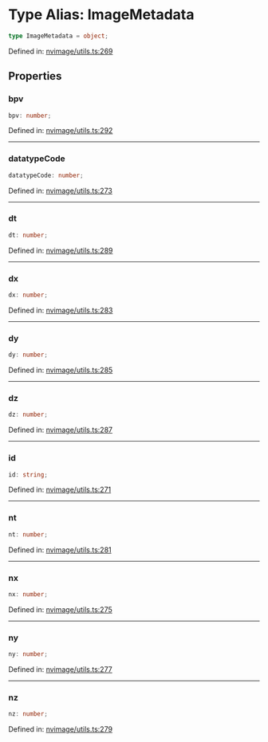 # Type Alias: ImageMetadata

```ts
type ImageMetadata = object;
```

Defined in: [nvimage/utils.ts:269](https://github.com/thewtex/niivue/blob/main/packages/niivue/src/nvimage/utils.ts#L269)

## Properties

### bpv

```ts
bpv: number;
```

Defined in: [nvimage/utils.ts:292](https://github.com/thewtex/niivue/blob/main/packages/niivue/src/nvimage/utils.ts#L292)

---

### datatypeCode

```ts
datatypeCode: number;
```

Defined in: [nvimage/utils.ts:273](https://github.com/thewtex/niivue/blob/main/packages/niivue/src/nvimage/utils.ts#L273)

---

### dt

```ts
dt: number;
```

Defined in: [nvimage/utils.ts:289](https://github.com/thewtex/niivue/blob/main/packages/niivue/src/nvimage/utils.ts#L289)

---

### dx

```ts
dx: number;
```

Defined in: [nvimage/utils.ts:283](https://github.com/thewtex/niivue/blob/main/packages/niivue/src/nvimage/utils.ts#L283)

---

### dy

```ts
dy: number;
```

Defined in: [nvimage/utils.ts:285](https://github.com/thewtex/niivue/blob/main/packages/niivue/src/nvimage/utils.ts#L285)

---

### dz

```ts
dz: number;
```

Defined in: [nvimage/utils.ts:287](https://github.com/thewtex/niivue/blob/main/packages/niivue/src/nvimage/utils.ts#L287)

---

### id

```ts
id: string;
```

Defined in: [nvimage/utils.ts:271](https://github.com/thewtex/niivue/blob/main/packages/niivue/src/nvimage/utils.ts#L271)

---

### nt

```ts
nt: number;
```

Defined in: [nvimage/utils.ts:281](https://github.com/thewtex/niivue/blob/main/packages/niivue/src/nvimage/utils.ts#L281)

---

### nx

```ts
nx: number;
```

Defined in: [nvimage/utils.ts:275](https://github.com/thewtex/niivue/blob/main/packages/niivue/src/nvimage/utils.ts#L275)

---

### ny

```ts
ny: number;
```

Defined in: [nvimage/utils.ts:277](https://github.com/thewtex/niivue/blob/main/packages/niivue/src/nvimage/utils.ts#L277)

---

### nz

```ts
nz: number;
```

Defined in: [nvimage/utils.ts:279](https://github.com/thewtex/niivue/blob/main/packages/niivue/src/nvimage/utils.ts#L279)
